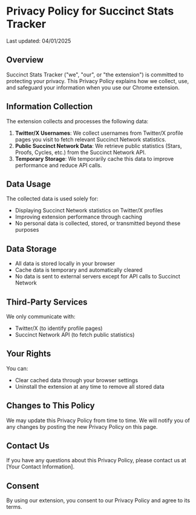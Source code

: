# Privacy Policy for Succinct Stats Tracker

Last updated: 04/01/2025

## Overview
Succinct Stats Tracker ("we", "our", or "the extension") is committed to protecting your privacy. This Privacy Policy explains how we collect, use, and safeguard your information when you use our Chrome extension.

## Information Collection
The extension collects and processes the following data:

1. **Twitter/X Usernames**: We collect usernames from Twitter/X profile pages you visit to fetch relevant Succinct Network statistics.
2. **Public Succinct Network Data**: We retrieve public statistics (Stars, Proofs, Cycles, etc.) from the Succinct Network API.
3. **Temporary Storage**: We temporarily cache this data to improve performance and reduce API calls.

## Data Usage
The collected data is used solely for:
- Displaying Succinct Network statistics on Twitter/X profiles
- Improving extension performance through caching
- No personal data is collected, stored, or transmitted beyond these purposes

## Data Storage
- All data is stored locally in your browser
- Cache data is temporary and automatically cleared
- No data is sent to external servers except for API calls to Succinct Network

## Third-Party Services
We only communicate with:
- Twitter/X (to identify profile pages)
- Succinct Network API (to fetch public statistics)

## Your Rights
You can:
- Clear cached data through your browser settings
- Uninstall the extension at any time to remove all stored data

## Changes to This Policy
We may update this Privacy Policy from time to time. We will notify you of any changes by posting the new Privacy Policy on this page.

## Contact Us
If you have any questions about this Privacy Policy, please contact us at [Your Contact Information].

## Consent
By using our extension, you consent to our Privacy Policy and agree to its terms.
